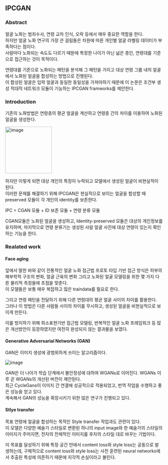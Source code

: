 ## IPCGAN
### Abstract
얼굴 노화는 범죄수사, 연령 교차 인식, 오락 등에서 매우 중요한 역할을 한다.  
하지만 얼굴 노화 연구의 가장 큰 걸림돌은 차원에 따른 개인별 얼굴 라벨링 데이터가 부족하다는 점이다.  
사람마다 노화되는 속도도 다르기 때문에 특정한 나이가 아닌 넓은 층인, 연령대를 기준으로 접근하는 것이 목적이다.  

연령대를 기준으로 노화되는 패턴을 분석해 그 패턴을 가지고 대상 연령 그룹 내의 얼굴에서 노화된 얼굴을 합성하는 방법으로 진행된다.  
이 합성된 얼굴은 입력 얼굴과 동일한 동일성을 가져야하기 때문에 이 논문은 조건부 생성 적대적 네트워크 모듈이 기능하는 IPCGAN framworks를 제안한다.  

### Introduction  
기존의 노화방법은 연령층의 평균 얼굴을 계산하고 연령층 간의 차이를 이용하여 노화된 얼굴을 생성한다.  

<img width="149" alt="image" src="https://github.com/ces0o/Paper-Review/assets/127365253/92444885-c540-4bb4-b60b-d97c1953f270">


하지만 이렇게 되면 대상 개인의 특징이 누락되고 모델에서 생성된 얼굴이 비현실적이 된다.  
이러한 문제를 해결하기 위해 IPCGAN은 현실적으로 보이는 얼굴을 합성할 때 preserved 모듈이 각 개인의 identity를 보존한다.  

IPC = CGAN 모듈 + ID 보존 모듈 + 연령 분류 모듈  

CGAN모듈은 노화된 얼굴을 생성하고, Identity-preserved 모듈은 대상의 개인정보를 유지하며, 마지막으로 연령 분류기는 생성된 사람 얼굴 사진에 대상 연령이 있는지 확인하는 기능을 한다.  

### Realated work  
#### Face aging  
앞에서 말한 바와 같이 전통적인 얼굴 노화 접근법 프로토 타입 기반 접근 방식은 피부의 해부학적 구조의 변화, 얼굴 근육의 변화 그리고 노화된 얼굴 모델링을 위한 몇 가지 다른 물리적 측정들에 초점을 맞춘다.  
이 모델들은 보통 매우 복잡하고 많은 traindata를 필요로 한다.  

그리고 연령 패턴을 전달하기 위해 다른 연령대의 평균 얼굴 사이의 차이를 활용한다.  
그러나 이 방법은 다른 사람들 사이의 차이를 무시하고, 생성된 얼굴을 비현실적으로 보이게 만든다.  

이를 방지하기 위해 희소표현기반 접근법 모델링, 반복적인 얼굴 노화 프레임워크 등 많은 개선방안이 등장하였지만 여전히 완성되지 않는 결과물을 보였다.  

#### Generative Adversarial Networks (GAN)
GAN은 이미지 생성에 광범위하게 쓰이는 알고리즘이다.  

![image](https://github.com/ces0o/Paper-Review/assets/127365253/fcc94a8c-4630-4c62-a255-db644c68f4c5)  

GAN은 더 나아가 학습 단계에서 불안정성에 대하여 WGANs로 이어진다. WGANs 이루 곧 WGANs의 개선된 버전이 제안된다.  
최근 CycleGans이 이미지 간 연결에 성공적으로 적용되었고, 번역 작업을 수행하고 좋은 성능을 얻고 있다.  
계속해서 GAN의 성능을 확장시키기 위한 많은 연구가 진행되고 있다.  

#### Stlye transfer  
목표 연령에 얼굴을 합성하는 목적인 Style transfer 작업과도 관련이 있다.  
이 모델은 다양한 예술가 스타일로 변환된 하나의 input image와 한 예술가의 스타일의 이미지가 주어지면, 전자의 전체적인 이미지를 후자의 스타일 대로 바꾸는 기법이다.  

이 목표를 달성하기 위해 특정 공간 안에서 content loss와 style loss는 공동으로 발생하는데, 구체적으로 content loss와 style loss는 사전 훈련된 neural networks에서 추출된 특성에 의존하기 때문에 지각적 손실이라고 불린다.  





  



